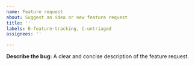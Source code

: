 ```yaml
---
name: Feature request
about: Suggest an idea or new feature request
title: ''
labels: B-feature-tracking, C-untriaged
assignees: ''

---
```


**Describe the bug:**
A clear and concise description of the feature request.
